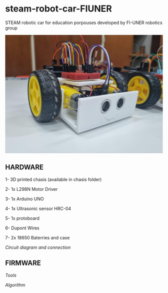 # steam-robot-car-FIUNER
STEAM robotic car for education porpouses developed by FI-UNER robotics group

<p align="center">
  <img src="https://github.com/RoboLab-FIUNER/steam-robot-car-FIUNER/blob/main/images/car.jpg" width="550" title="Fig. 1 frontal pic">
</p>

**HARDWARE** 
----
1- 3D printed chasis (available in chasis folder) 

2- 1x L298N Motor Driver 

3- 1x Arduino UNO 

4- 1x Ultrasonic sensor HRC-04 

5- 1x protoboard 

6- Dupont Wires 

7- 2x 18650 Baterries and case 

 
  
   
   

*Circuit diagram and connection*


**FIRMWARE** 
----

*Tools*
 
 
*Algorithm*
